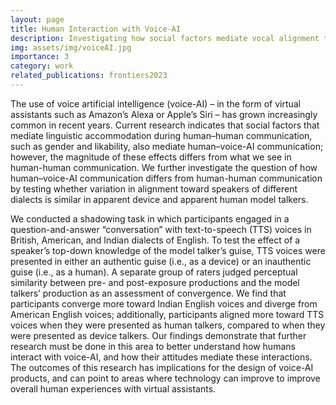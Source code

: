 ```yaml
---
layout: page
title: Human Interaction with Voice-AI
description: Investigating how social factors mediate vocal alignment to virtual assistants
img: assets/img/voiceAI.jpg
importance: 3
category: work
related_publications: frontiers2023
---
```


The use of voice artificial intelligence (voice-AI) – in the form of virtual assistants such as Amazon’s Alexa or Apple’s Siri – has grown increasingly common in recent years. Current research indicates that social factors that mediate linguistic accommodation during human–human communication, such as gender and likability, also mediate human–voice-AI communication; however, the magnitude of these effects differs from what we see in human-human communication. We further investigate the question of how human–voice-AI communication differs from human-human communication by testing whether variation in alignment toward speakers of different dialects is similar in apparent device and apparent human model talkers.

We conducted a shadowing task in which participants engaged in a question-and-answer “conversation” with text-to-speech (TTS) voices in British, American, and Indian dialects of English. To test the effect of a speaker’s top-down knowledge of the model talker’s guise, TTS voices were presented in either an authentic guise (i.e., as a device) or an inauthentic guise (i.e., as a human). A separate group of raters judged perceptual similarity between pre- and post-exposure productions and the model talkers’ production as an assessment of convergence. We find that participants converge more toward Indian English voices and diverge from American English voices; additionally, participants aligned more toward TTS voices when they were presented as human talkers, compared to when they were presented as device talkers. Our findings demonstrate that further research must be done in this area to better understand how humans interact with voice-AI, and how their attitudes mediate these interactions. The outcomes of this research has implications for the design of voice-AI products, and can point to areas where technology can improve to improve overall human experiences with virtual assistants.
